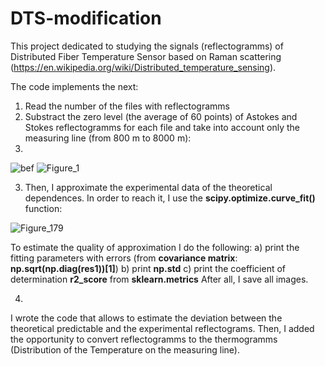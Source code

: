 # DTS-modification
This project dedicated to studying the signals (reflectogramms) of Distributed Fiber Temperature Sensor based on Raman scattering (https://en.wikipedia.org/wiki/Distributed_temperature_sensing).

The code implements the next:
1) Read the number of the files with reflectogramms
2) Substract the zero level (the average of 60 points) of Astokes and Stokes reflectogramms for each file and take into account only the measuring line (from 800 m to 8000 m):
3) 
![bef](https://user-images.githubusercontent.com/87599571/170989883-aad6937f-6c0e-48b3-828b-fbd314d73612.png) ![Figure_1](https://user-images.githubusercontent.com/87599571/170989541-4ed7bc2d-1f93-4bcc-94ee-dac95d9f4e1a.png)

3) Then, I approximate the experimental data of the theoretical dependences. In order to reach it, I use the **scipy.optimize.curve_fit()** function:

![Figure_179](https://user-images.githubusercontent.com/87599571/171039311-7474c1d0-795e-4ec5-9ba6-3661488f6a9b.png)

To estimate the quality of approximation I do the following:
 a) print the fitting parameters with errors (from **covariance matrix**: **np.sqrt(np.diag(res1))[1]**)
 b) print **np.std**
 c) print the coefficient of determination **r2_score** from **sklearn.metrics**
After all, I save all images.

4) 
 
I wrote the code that allows to estimate the deviation between the theoretical predictable and the experimental reflectograms. Then, I added the opportunity to convert reflectogramms to the thermogramms (Distribution of the Temperature on the measuring line). 
